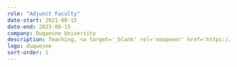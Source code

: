 ```yaml
---
role: "Adjunct Faculty"
date-start: 2021-08-15
date-end: 2023-08-15
company: Duquesne University
description: Teaching, <a target='_blank' rel='noopener' href='https://dma331.rehanbutt.com'>Web & Mobile Design <span class="visually-hidden">Opens a new window</span></a>, a course where students use principles of visual and interaction design to create high-fidelity web and mobile application prototypes. Covering topics such as responsive design, design systems and working with engineering partners.
logo: duquesne
sort-order: 1
---
```

